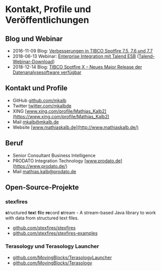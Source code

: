 # Kontakt, Profile und Veröffentlichungen

## Blog und Webinar
* 2016-11-09 Blog: [Verbesserungen in TIBCO Spotfire 7.5, 7.6 und 7.7](https://www.prodato.de/verbesserungen-in-spotfire/)
* 2018-06-13 Webinar: [Enterprise Integration mit Talend ESB](https://www.prodato.de/18-06-13-webinar-enterprise-integration-mit-talend-esb/) ([Talend-Webinar-Download](https://www.prodato.de/portfolio/technologien/talend/))
* 2018-12-14 Blog: [TIBCO Spotfire X – Neues Major Release der Datenanalysesoftware verfügbar](https://www.prodato.de/spotfire-x/)

## Kontakt und Profile
* GitHub [github.com/mkalb](https://github.com/mkalb)
* Twitter [twitter.com/mkalbde](https://twitter.com/mkalbde)
* XING [www.xing.com/profile/Mathias_Kalb2](https://www.xing.com/profile/Mathias_Kalb2)
* Mail [mkalb@mkalb.de](mailto:mkalb@mkalb.de)
* Website [www.mathiaskalb.de](http://www.mathiaskalb.de/)

## Beruf
* Senior Consultant Business Intelligence
* PRODATO Integration Technology [www.prodato.de](https://www.prodato.de/)
* Mail [mathias.kalb@prodato.de](mailto:mathias.kalb@prodato.de)

## Open-Source-Projekte

### stexfires
**s**tructured **tex**t **fi**le **re**cord **s**tream - A stream-based Java library to work with data from structured text files.

* [github.com/stexfires/stexfires](https://github.com/stexfires/stexfires/)
* [github.com/stexfires/stexfires-examples](https://github.com/stexfires/stexfires-examples/)

### Terasology und Terasology Launcher
* [github.com/MovingBlocks/TerasologyLauncher](https://github.com/MovingBlocks/TerasologyLauncher/)
* [github.com/MovingBlocks/Terasology](https://github.com/MovingBlocks/Terasology/)
